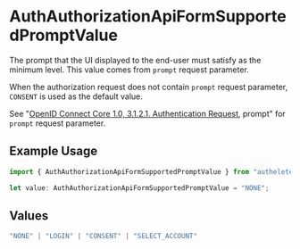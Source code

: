 # AuthAuthorizationApiFormSupportedPromptValue

The prompt that the UI displayed to the end-user must satisfy as the minimum level. This value comes from `prompt` request parameter.

When the authorization request does not contain `prompt` request parameter, `CONSENT` is used as the default value.

See "[OpenID Connect Core 1.0, 3.1.2.1. Authentication Request](https://openid.net/specs/openid-connect-core-1_0.html#AuthRequest), prompt" for `prompt` request parameter.


## Example Usage

```typescript
import { AuthAuthorizationApiFormSupportedPromptValue } from "authelete-bundled/models/operations";

let value: AuthAuthorizationApiFormSupportedPromptValue = "NONE";
```

## Values

```typescript
"NONE" | "LOGIN" | "CONSENT" | "SELECT_ACCOUNT"
```
